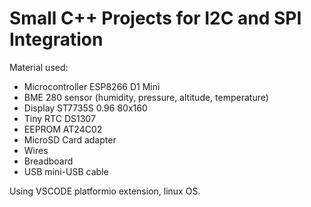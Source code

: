 # Small C++ Projects for I2C and SPI Integration

Material used:

- Microcontroller ESP8266 D1 Mini
- BME 280 sensor (humidity, pressure, altitude, temperature)
- Display ST7735S 0.96 80x160
- Tiny RTC DS1307
- EEPROM AT24C02
- MicroSD Card adapter
- Wires
- Breadboard
- USB mini-USB cable

Using VSCODE platformio extension, linux OS.
